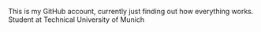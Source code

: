This is my GitHub account, currently just finding out how everything works.
Student at Technical University of Munich
